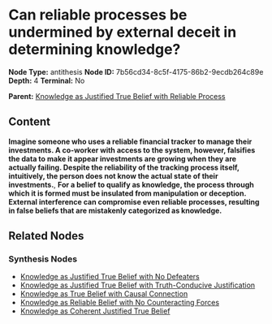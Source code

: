 # Can reliable processes be undermined by external deceit in determining knowledge?

**Node Type:** antithesis
**Node ID:** 7b56cd34-8c5f-4175-86b2-9ecdb264c89e
**Depth:** 4
**Terminal:** No

**Parent:** [Knowledge as Justified True Belief with Reliable Process](knowledge-as-justified-true-belief-with-reliable-process-synthesis-5a2c17a1-fc5a-4e85-b7f7-1a163a102902.md)

## Content

**Imagine someone who uses a reliable financial tracker to manage their investments. A co-worker with access to the system, however, falsifies the data to make it appear investments are growing when they are actually failing. Despite the reliability of the tracking process itself, intuitively, the person does not know the actual state of their investments.**, **For a belief to qualify as knowledge, the process through which it is formed must be insulated from manipulation or deception. External interference can compromise even reliable processes, resulting in false beliefs that are mistakenly categorized as knowledge.**

## Related Nodes

### Synthesis Nodes

- [Knowledge as Justified True Belief with No Defeaters](knowledge-as-justified-true-belief-with-no-defeaters-synthesis-ecd21d8f-a738-4574-84a2-972be7bef0f2.md)
- [Knowledge as Justified True Belief with Truth-Conducive Justification](knowledge-as-justified-true-belief-with-truth-conducive-justification-synthesis-5e14f397-2619-449c-9cae-976a9c9d7840.md)
- [Knowledge as True Belief with Causal Connection](knowledge-as-true-belief-with-causal-connection-synthesis-93b5553e-659e-4bad-9676-5d8218c03ceb.md)
- [Knowledge as Reliable Belief with No Counteracting Forces](knowledge-as-reliable-belief-with-no-counteracting-forces-synthesis-34c8ceb6-2ffc-4b03-91a2-09ed58fa4b97.md)
- [Knowledge as Coherent Justified True Belief](knowledge-as-coherent-justified-true-belief-synthesis-9d0e85b9-7460-4ac6-bf89-40fdbf9ebe26.md)
